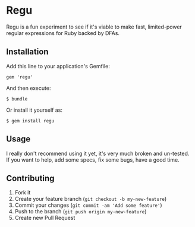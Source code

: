 # Regu

Regu is a fun experiment to see if it's viable to make fast, limited-power regular expressions for Ruby backed by DFAs.

## Installation

Add this line to your application's Gemfile:

    gem 'regu'

And then execute:

    $ bundle

Or install it yourself as:

    $ gem install regu

## Usage

I really don't recommend using it yet, it's very much broken and un-tested. If you want to help, add some specs, fix some bugs, have a good time.

## Contributing

1. Fork it
2. Create your feature branch (`git checkout -b my-new-feature`)
3. Commit your changes (`git commit -am 'Add some feature'`)
4. Push to the branch (`git push origin my-new-feature`)
5. Create new Pull Request
